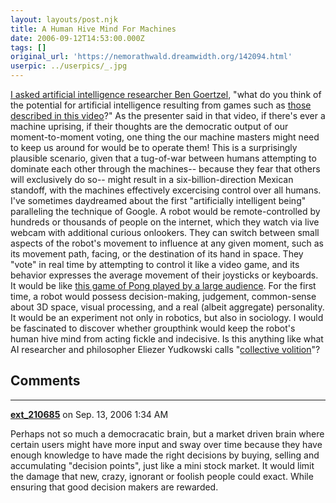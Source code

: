 ```yaml
---
layout: layouts/post.njk
title: A Human Hive Mind For Machines
date: 2006-09-12T14:53:00.000Z
tags: []
original_url: 'https://nemorathwald.dreamwidth.org/142094.html'
userpic: ../userpics/_.jpg
---
```

[I asked artificial intelligence researcher Ben Goertzel](http://www.goertzel.org/blog/2006/09/friendliness-vs-compassion-revisited.html), "what do you think of the potential for artificial intelligence resulting from games such as [those described in this video](http://video.google.com/videoplay?docid=-8246463980976635143)?" As the presenter said in that video, if there's ever a machine uprising, if their thoughts are the democratic output of our moment-to-moment voting, one thing the our machine masters might need to keep us around for would be to operate them! This is a surprisingly plausible scenario, given that a tug-of-war between humans attempting to dominate each other through the machines-- because they fear that others will exclusively do so-- might result in a six-billion-direction Mexican standoff, with the machines effectively excercising control over all humans. I've sometimes daydreamed about the first "artificially intelligent being" paralleling the technique of Google. A robot would be remote-controlled by hundreds or thousands of people on the internet, which they watch via live webcam with additional curious onlookers. They can switch between small aspects of the robot's movement to influence at any given moment, such as its movement path, facing, or the destination of its hand in space. They "vote" in real time by attempting to control it like a video game, and its behavior expresses the average movement of their joysticks or keyboards. It would be like [this game of Pong played by a large audience](http://www.kk.org/outofcontrol/ch2-b.html). For the first time, a robot would possess decision-making, judgement, common-sense about 3D space, visual processing, and a real (albeit aggregate) personality. It would be an experiment not only in robotics, but also in sociology. I would be fascinated to discover whether groupthink would keep the robot's human hive mind from acting fickle and indecisive. Is this anything like what AI researcher and philosopher Eliezer Yudkowski calls "[collective volition](http://www.singinst.org/friendly/extrapolated-volition.html)"?

## Comments

---

**[ext_210685](https://www.dreamwidth.org/users/ext_210685)** on Sep. 13, 2006 1:34 AM

Perhaps not so much a democracatic brain, but a market driven brain where certain users might have more input and sway over time because they have enough knowledge to have made the right decisions by buying, selling and accumulating "decision points", just like a mini stock market. It would limit the damage that new, crazy, ignorant or foolish people could exact. While ensuring that good decision makers are rewarded.

